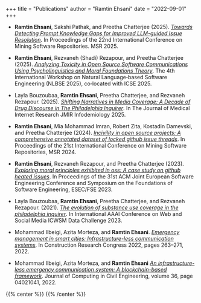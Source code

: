 +++
title = "Publications"
author = "Ramtin Ehsani"
date = "2022-09-01"
+++

* **Ramtin Ehsani**, Sakshi Pathak, and Preetha Chatterjee (2025). [*Towards Detecting Prompt Knowledge Gaps for Improved LLM-guided Issue Resolution*](https://ieeexplore.ieee.org/document/11025628). In Proceedings of the 22nd International Conference on Mining Software Repositories. MSR 2025.

* **Ramtin Ehsani**, Rezvaneh (Shadi) Rezapour, and Preetha Chatterjee (2025). [*Analyzing Toxicity in Open Source Software Communications Using Psycholinguistics and Moral Foundations Theory*](https://ieeexplore.ieee.org/document/11029382). The 4th International Workshop on Natural Language‐based Software Engineering (NLBSE 2025), co‐located with ICSE 2025.

* Layla Bouzoubaa, **Ramtin Ehsani**, Preetha Chatterjee, and Rezvaneh Rezapour. (2025). [*Shifting Narratives in Media Coverage: A Decade of Drug Discourse in The Philadelphia Inquirer*](https://infodemiology.jmir.org/2025/1/e56004). In The Journal of Medical Internet Research JMIR Infodemiology 2025.

* **Ramtin Ehsani**,  Mia Mohammad Imran, Robert Zita, Kostadin Damevski, and Preetha Chatterjee (2024). [*Incivility in open source projects: A comprehensive annotated dataset of locked github issue threads*](https://dl.acm.org/doi/10.1145/3643991.3644887).  In Proceedings of the 21st International Conference on Mining Software Repositories, MSR 2024.

* **Ramtin Ehsani**, Rezvaneh Rezapour, and Preetha Chatterjee (2023). [*Exploring moral principles exhibited in oss: A case study on github heated issues*](https://dl.acm.org/doi/abs/10.1145/3611643.3613077).  In Proceedings of the 31st ACM Joint European Software Engineering Conference and Symposium on the Foundations of Software Engineering, ESEC/FSE 2023.

* Layla Bouzoubaa, **Ramtin Ehsani**, Preetha Chatterjee, and Rezvaneh Rezapour. (2021). [*The evolution of substance use coverage in the philadelphia inquirer*](https://arxiv.org/abs/2307.01299). In International AAAI Conference on Web and Social Media ICWSM Data Challenge 2023.

* Mohammad Ilbeigi, Azita Morteza, and **Ramtin Ehsani**. [*Emergency management in smart cities: Infrastructure-less communication systems*](https://ascelibrary.org/doi/abs/10.1061/9780784483961.028). In Construction Research Congress 2022, pages 263–271, 2022.

* Mohammad Ilbeigi, Azita Morteza, and **Ramtin Ehsani** [*An infrastructure-less emergency communication system: A blockchain-based framework*](https://ascelibrary.org/doi/full/10.1061/(ASCE)CP.1943-5487.0001011). Journal of Computing in Civil Engineering, volume 36, page 04021041, 2022.

{{% center %}}
<i class="fa fa-cog fa-spin fa-2x fa-fw"></i>
{{% /center %}}

